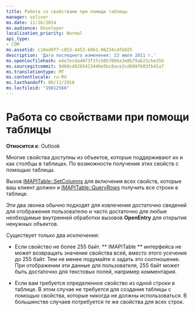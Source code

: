 ```yaml
---
title: Работа со свойствами при помощи таблицы
manager: soliver
ms.date: 11/16/2014
ms.audience: Developer
localization_priority: Normal
api_type:
- COM
ms.assetid: c18ed9f7-c053-4453-b0b1-06234cdfb025
description: 'Дата последнего изменения: 23 июля 2011 г.'
ms.openlocfilehash: e4e7ecda40f3f3fcb05700ba3e8b79ab21cbe35b
ms.sourcegitcommit: 9d60cd82b5413446e5bc8ace2cd689f683fb41a7
ms.translationtype: MT
ms.contentlocale: ru-RU
ms.lasthandoff: 06/11/2018
ms.locfileid: "19812566"
---
```

# <a name="using-a-table-to-work-with-properties"></a>Работа со свойствами при помощи таблицы

  
  
**Относится к**: Outlook 
  
Многие свойства доступны из объектов, которые поддерживают их и как столбцы в таблицах. По возможности получения этих свойств с помощью таблицы.
  
Вызов [IMAPITable::SetColumns](imapitable-setcolumns.md) для включения всех свойств, которые ваш клиент должен и [IMAPITable::QueryRows](imapitable-queryrows.md) получить все строки в таблице. 
  
Эти два звонка обычно подходят для извлечения достаточно сведений для отображения пользователю и часто достаточно для любые необходимые внутренней обработки вызовов **OpenEntry** для открытия ненужных объектов. 
  
Существует только два исключения:
  
- Если свойство не более 255 байт. ** IMAPITable ** интерфейса не может возвращать значение свойства всей, вместо этого усечение до 255 байт. Тем не менее подумайте о задать это соотношение. При отображении эти данные для пользователя, 255 байт может быть достаточно для текстовых полей, например комментария. 
    
- Если вам требуется определенное свойство из одной строки в таблице. В этом случае не требуется для создания таблицы с помощью свойства, которые никогда не должны использоваться. В большинстве случаев потребуется те же свойства для всех строк.
    

